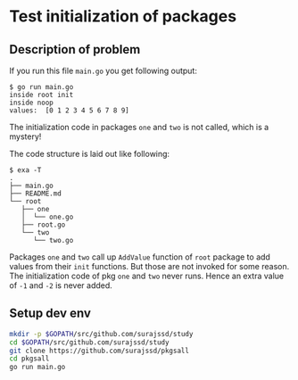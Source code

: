 # Test initialization of packages

## Description of problem

If you run this file `main.go` you get following output:

```console
$ go run main.go 
inside root init
inside noop
values:  [0 1 2 3 4 5 6 7 8 9]
```

The initialization code in packages `one` and `two` is not called, which is a mystery!

The code structure is laid out like following:

```console
$ exa -T
.
├── main.go
├── README.md
└── root
   ├── one
   │  └── one.go
   ├── root.go
   └── two
      └── two.go
```

Packages `one` and `two` call up `AddValue` function of `root` package to add values from their `init` functions. But those are not invoked for some reason. The initialization code of pkg `one` and `two` never runs. Hence an extra value of `-1` and `-2` is never added.


## Setup dev env

```bash
mkdir -p $GOPATH/src/github.com/surajssd/study
cd $GOPATH/src/github.com/surajssd/study
git clone https://github.com/surajssd/pkgsall
cd pkgsall
go run main.go
```
